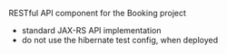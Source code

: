 RESTful API component for the Booking project

- standard JAX-RS API implementation 
- do not use the hibernate test config, when deployed
